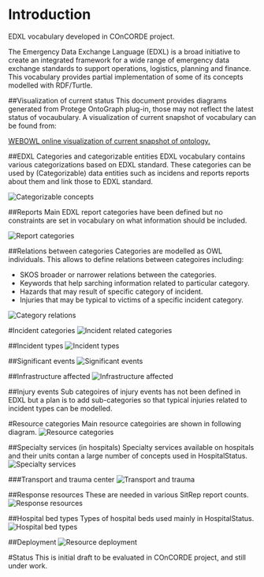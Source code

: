 # Introduction
EDXL vocabulary developed in COnCORDE project.

The Emergency Data Exchange Language (EDXL) is a broad initiative to create an integrated framework for a wide range of emergency data exchange standards to support operations, logistics, planning and finance. This vocabulary provides partial implementation of some of  its concepts modelled with RDF/Turtle.

##Visualization of current status
This document provides diagrams generated from Protege OntoGraph plug-in, those may not reflect the latest status of vocaubulary. A visualization of current snapshot of vocabulary can be found from:

[WEBOWL online visualization of current snapshot of ontology.](http://vowl.visualdataweb.org/webvowl/#iri=https://raw.githubusercontent.com/OntoRep/EDXL/master/EDXL.ttl "WEBOWL visualization")

##EDXL Categories and categorizable entities
EDXL vocabulary contains various categorizations based on EDXL standard.  These categories can be used by (Categorizable) data entities such as incidens and reports reports about them and link those to EDXL standard.

![Categorizable concepts](https://raw.githubusercontent.com/OntoRep/EDXL/master/CategorizableCategories.png)

##Reports 
Main EDXL report categories have been defined but no constraints are set in vocabulary on what information should be included. 

![Report categories](https://raw.githubusercontent.com/OntoRep/EDXL/master/ReportCategories.png)

##Relations between categories
Categories are modelled as OWL individuals. This allows to define relations between categoires including: 
* SKOS broader or narrower relations between the categories. 
* Keywords that help sarching information related to particular category.
* Hazards that may result of specific category of incident.
* Injuries that may be typical to victims of a specific incident category.

![Category relations](https://raw.githubusercontent.com/OntoRep/EDXL/master/CategoryRelations.png)

#Incident categories
![Incident related categories](https://raw.githubusercontent.com/OntoRep/EDXL/master/IncidentCategories.png)

##Incident types
![Incident types](https://github.com/OntoRep/EDXL/blob/master/IncidentTypes.png)

##Significant events
![Significant events](https://raw.githubusercontent.com/OntoRep/EDXL/master/SignificantEventCategories.png)

##Infrastructure affected
![Infrastructure affected](https://github.com/OntoRep/EDXL/blob/master/InfrastructureAffected.png)

##Injury events
Sub categoires of injury events has not been defined in EDXL but a plan is to add sub-categories so that typical injuries related to incident types can be modelled.

#Resource categories
Main resource categoiries are shown in following diagram.
![Resource categories](https://raw.githubusercontent.com/OntoRep/EDXL/master/ResourceCategories.png)

##Specialty services (in hospitals)
Specialty services available on hospitals and their units contan a large number of concepts used in HospitalStatus.
![Specialty services](https://raw.githubusercontent.com/OntoRep/EDXL/master/SpecialtyServices.png)

###Transport and trauma center
![Transport and trauma](https://raw.githubusercontent.com/OntoRep/EDXL/master/transportAndTraumacenter.png)

##Response resources
These are needed in various SitRep report counts.
![Response resources](https://raw.githubusercontent.com/OntoRep/EDXL/master/ResponseResources.png)

##Hospital bed types
Types of hospital beds used mainly in HospitalStatus.
![Hospital bed types](https://raw.githubusercontent.com/OntoRep/EDXL/master/HospitalBeds.png)

##Deployment
![Resource deployment](https://raw.githubusercontent.com/OntoRep/EDXL/master/DeploymentAndEquipmentCategories.png)

#Status
This is initial draft to be evaluated in COnCORDE project, and still under work.




